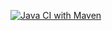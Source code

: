 [![Java CI with Maven](https://github.com/felipebonadio/springFamis/actions/workflows/maven.yml/badge.svg)](https://github.com/felipebonadio/springFamis/actions/workflows/maven.yml)
